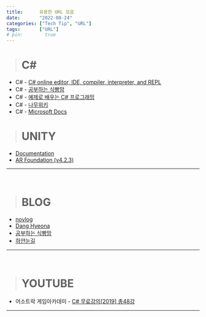 ```yaml
---
title:      유용한 URL 모음
date:       "2022-08-24"
categories: ["Tech Tip", "URL"]
tags:       ["URL"]
# pin:        true
---
```


> # C#
- C# - [C# online editor, IDE, compiler, interpreter, and REPL](https://replit.com/languages/csharp)
- C# - [공부하는 식빵맘](https://ansohxxn.github.io/categories/csharp)
- C# - [예제로 배우는 C# 프로그래밍](https://www.csharpstudy.com/)
- C# - [나무위키](https://namu.wiki/w/C%23)
- C# - [Microsoft Docs](https://docs.microsoft.com/ko-kr/dotnet/csharp/tour-of-csharp/)

> # UNITY
- [Documentation](https://docs.unity3d.com/kr/2021.3/Manual/index.html)
- [AR Foundation (v4.2.3)](https://docs.unity3d.com/Packages/com.unity.xr.arfoundation@4.2/)

---

<br>

> # BLOG
- [novlog](https://novlog.tistory.com/)
- [Dang Hyeona](https://eona1301.github.io/)
- [공부하는 식빵맘](https://ansohxxn.github.io/)
- [하얀눈길](https://www.irgroup.org/)

---

<br>

> # YOUTUBE
- 어소트락 게임아카데미 - [C# 무료강의[2019] 총48강](https://www.youtube.com/playlist?list=PL4SIC1d_ab-Y-bBKojxhtFWwNpawMM1h5)

---